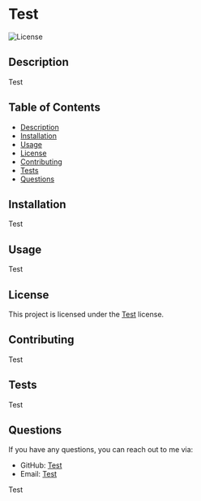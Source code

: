 
  # Test
  ![License](https://img.shields.io/badge/license-Test-blue.svg)

  ## Description
  Test

  ## Table of Contents
  - [Description](#description)
  - [Installation](#installation)
  - [Usage](#usage)
  - [License](#license)
  - [Contributing](#contributing)
  - [Tests](#tests)
  - [Questions](#questions)
 

  ## Installation
  Test

  ## Usage
  Test

  
## License
This project is licensed under the [Test]() license.


  ## Contributing
  Test

  ## Tests
  Test

  ## Questions
  If you have any questions, you can reach out to me via:
  - GitHub: [Test](https://github.com/Test)
  - Email: [Test](mailto:Test)

  Test

